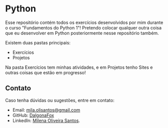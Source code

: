 # Python
Esse repositório contém todos os exercícios desenvolvidos por mim durante o curso "Fundamentos do Python 1"! Pretendo colocar qualquer outra coisa que eu desenvolver em Python posteriormente nesse repositório também.

Existem duas pastas principais:
- Exercícios
- Projetos

Na pasta Exercícios tem minhas atividades, e em Projetos tenho Sites e outras coisas que estão em progresso!

## Contato
Caso tenha dúvidas ou sugestões, entre em contato:
- Email: mila.olisantos@gmail.com
- GitHub: [DalgonaFox](https://github.com/DalgonaFox)
- LinkedIn: [Milena Oliveira Santos](https://www.linkedin.com/in/milena-oliveira-santos-432611278/).
